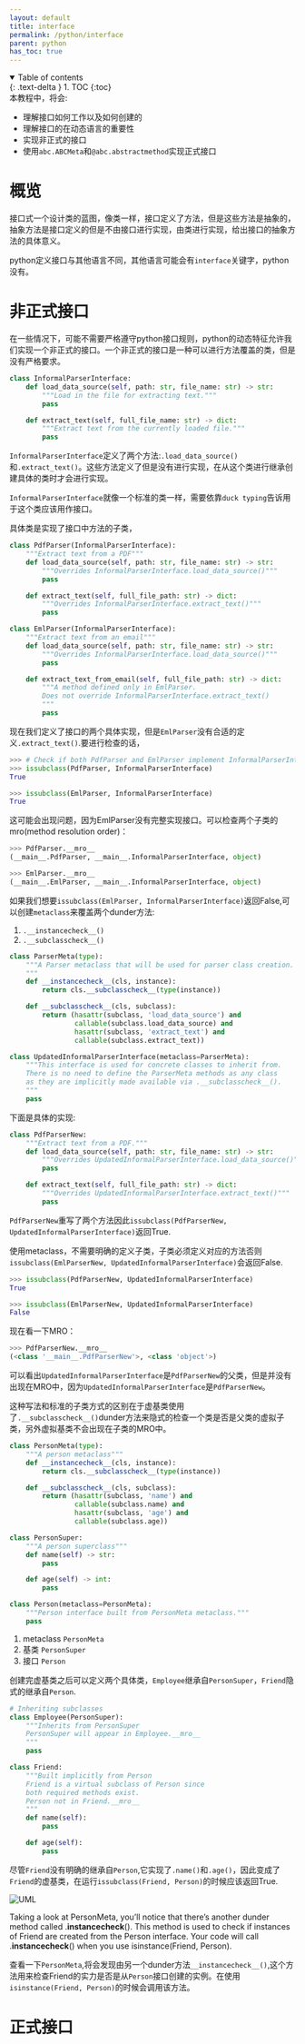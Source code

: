 ```yaml
---
layout: default
title: interface
permalink: /python/interface
parent: python
has_toc: true
---
```

<details open markdown="block">
  <summary>
    Table of contents
  </summary>
  {: .text-delta }
1. TOC
{:toc}
</details

本教程中，将会:
- 理解接口如何工作以及如何创建的
- 理解接口的在动态语言的重要性
- 实现非正式的接口
- 使用`abc.ABCMeta`和`@abc.abstractmethod`实现正式接口

# 概览
接口式一个设计类的蓝图，像类一样，接口定义了方法，但是这些方法是抽象的，抽象方法是接口定义的但是不由接口进行实现，由类进行实现，给出接口的抽象方法的具体意义。

python定义接口与其他语言不同，其他语言可能会有`interface`关键字，python没有。

# 非正式接口
在一些情况下，可能不需要严格遵守python接口规则，python的动态特征允许我们实现一个非正式的接口。一个非正式的接口是一种可以进行方法覆盖的类，但是没有严格要求。

```py
class InformalParserInterface:
    def load_data_source(self, path: str, file_name: str) -> str:
        """Load in the file for extracting text."""
        pass

    def extract_text(self, full_file_name: str) -> dict:
        """Extract text from the currently loaded file."""
        pass
```

`InformalParserInterface`定义了两个方法:`.load_data_source()`和`.extract_text()`。这些方法定义了但是没有进行实现，在从这个类进行继承创建具体的类时才会进行实现。

`InformalParserInterface`就像一个标准的类一样，需要依靠`duck typing`告诉用于这个类应该用作接口。

具体类是实现了接口中方法的子类，
```py
class PdfParser(InformalParserInterface):
    """Extract text from a PDF"""
    def load_data_source(self, path: str, file_name: str) -> str:
        """Overrides InformalParserInterface.load_data_source()"""
        pass

    def extract_text(self, full_file_path: str) -> dict:
        """Overrides InformalParserInterface.extract_text()"""
        pass

class EmlParser(InformalParserInterface):
    """Extract text from an email"""
    def load_data_source(self, path: str, file_name: str) -> str:
        """Overrides InformalParserInterface.load_data_source()"""
        pass

    def extract_text_from_email(self, full_file_path: str) -> dict:
        """A method defined only in EmlParser.
        Does not override InformalParserInterface.extract_text()
        """
        pass
```
现在我们定义了接口的两个具体实现，但是`EmlParser`没有合适的定义`.extract_text()`.要进行检查的话，

```py
>>> # Check if both PdfParser and EmlParser implement InformalParserInterface
>>> issubclass(PdfParser, InformalParserInterface)
True

>>> issubclass(EmlParser, InformalParserInterface)
True
```
这可能会出现问题，因为EmlParser没有完整实现接口。可以检查两个子类的mro(method resolution order)：

```py
>>> PdfParser.__mro__
(__main__.PdfParser, __main__.InformalParserInterface, object)

>>> EmlParser.__mro__
(__main__.EmlParser, __main__.InformalParserInterface, object)
```

如果我们想要`issubclass(EmlParser, InformalParserInterface)`返回False,可以创建`metaclass`来覆盖两个dunder方法:

1. `.__instancecheck__()`
2. `.__subclasscheck__()`

```py
class ParserMeta(type):
    """A Parser metaclass that will be used for parser class creation.
    """
    def __instancecheck__(cls, instance):
        return cls.__subclasscheck__(type(instance))

    def __subclasscheck__(cls, subclass):
        return (hasattr(subclass, 'load_data_source') and 
                callable(subclass.load_data_source) and 
                hasattr(subclass, 'extract_text') and 
                callable(subclass.extract_text))

class UpdatedInformalParserInterface(metaclass=ParserMeta):
    """This interface is used for concrete classes to inherit from.
    There is no need to define the ParserMeta methods as any class
    as they are implicitly made available via .__subclasscheck__().
    """
    pass
```
下面是具体的实现:

```py
class PdfParserNew:
    """Extract text from a PDF."""
    def load_data_source(self, path: str, file_name: str) -> str:
        """Overrides UpdatedInformalParserInterface.load_data_source()"""
        pass

    def extract_text(self, full_file_path: str) -> dict:
        """Overrides UpdatedInformalParserInterface.extract_text()"""
        pass
```

`PdfParserNew`重写了两个方法因此`issubclass(PdfParserNew, UpdatedInformalParserInterface)`返回True.

使用metaclass，不需要明确的定义子类，子类必须定义对应的方法否则`issubclass(EmlParserNew, UpdatedInformalParserInterface)`会返回False.

```py
>>> issubclass(PdfParserNew, UpdatedInformalParserInterface)
True

>>> issubclass(EmlParserNew, UpdatedInformalParserInterface)
False
```
现在看一下MRO：

```py
>>> PdfParserNew.__mro__
(<class '__main__.PdfParserNew'>, <class 'object'>)
```

可以看出`UpdatedInformalParserInterface`是`PdfParserNew`的父类，但是并没有出现在MRO中，因为`UpdatedInformalParserInterface`是`PdfParserNew`。

这种写法和标准的子类方式的区别在于虚基类使用了`.__subclasscheck__()`dunder方法来隐式的检查一个类是否是父类的虚拟子类，另外虚拟基类不会出现在子类的MRO中。

```py
class PersonMeta(type):
    """A person metaclass"""
    def __instancecheck__(cls, instance):
        return cls.__subclasscheck__(type(instance))

    def __subclasscheck__(cls, subclass):
        return (hasattr(subclass, 'name') and 
                callable(subclass.name) and 
                hasattr(subclass, 'age') and 
                callable(subclass.age))

class PersonSuper:
    """A person superclass"""
    def name(self) -> str:
        pass

    def age(self) -> int:
        pass

class Person(metaclass=PersonMeta):
    """Person interface built from PersonMeta metaclass."""
    pass
```

1. metaclass `PersonMeta`
2. 基类 `PersonSuper`
3. 接口 `Person`

创建完虚基类之后可以定义两个具体类，`Employee`继承自`PersonSuper`，`Friend`隐式的继承自`Person`.

```py
# Inheriting subclasses
class Employee(PersonSuper):
    """Inherits from PersonSuper
    PersonSuper will appear in Employee.__mro__
    """
    pass

class Friend:
    """Built implicitly from Person
    Friend is a virtual subclass of Person since
    both required methods exist.
    Person not in Friend.__mro__
    """
    def name(self):
        pass

    def age(self):
        pass
```
尽管`Friend`没有明确的继承自`Person`,它实现了`.name()`和`.age()`，因此变成了`Friend`的虚基类，在运行`issubclass(Friend, Person)`的时候应该返回True.

![UML](https://files.realpython.com/media/virtual-base-class.b545144aafef.png)

Taking a look at PersonMeta, you’ll notice that there’s another dunder method called .__instancecheck__(). This method is used to check if instances of Friend are created from the Person interface. Your code will call .__instancecheck__() when you use isinstance(Friend, Person).

查看一下`PersonMeta`,将会发现由另一个dunder方法`__instancecheck__()`,这个方法用来检查Friend的实力是否是从`Person`接口创建的实例。在使用`isinstance(Friend, Person)`的时候会调用该方法。








# 正式接口

